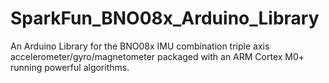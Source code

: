# SparkFun_BNO08x_Arduino_Library
An Arduino Library for the BNO08x IMU combination triple axis accelerometer/gyro/magnetometer packaged with an ARM Cortex M0+ running powerful algorithms.
